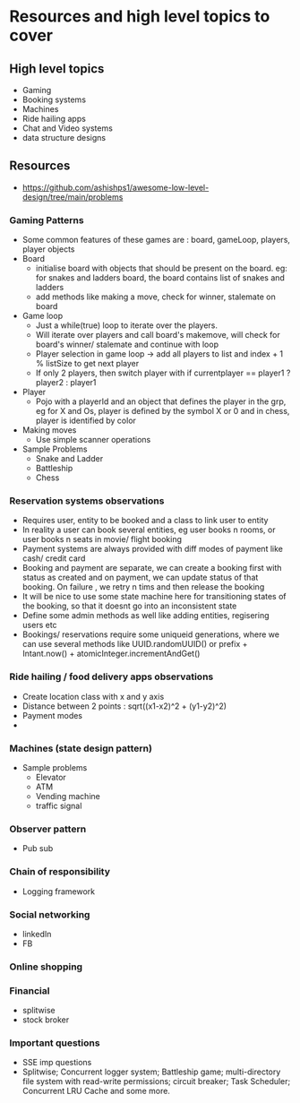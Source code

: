 # Resources and high level topics to cover


## High level topics
- Gaming
- Booking systems
- Machines
- Ride hailing apps
- Chat and Video systems
- data structure designs

 ## Resources
 - https://github.com/ashishps1/awesome-low-level-design/tree/main/problems


 ### Gaming Patterns
 - Some common features of these games are : board, gameLoop, players, player objects
 - Board
   - initialise board with objects that should be present on the board. eg: for snakes and ladders board, the board contains list of snakes and ladders
   - add methods like making a move, check for winner, stalemate on board
 - Game loop
    - Just a while(true) loop to iterate over the players.
    - Will iterate over players and call board's makemove, will check for board's winner/ stalemate and continue with loop
    - Player selection in game loop -> add all players to list and index + 1 % listSize to get  next player
    - If only 2 players, then switch player with if currentplayer == player1 ? player2 : player1
 - Player
   - Pojo with a playerId and an object that defines the player in the grp, eg for X and Os, player is defined by the symbol X or 0 and in chess, player is identified by color     
 - Making moves
    - Use simple scanner operations
 - Sample Problems
   - Snake and Ladder
   - Battleship
   - Chess

### Reservation systems observations
- Requires user, entity to be booked and a class to link user to entity
- In reality a user can book several entities, eg user books n rooms, or user books n seats in movie/ flight booking
- Payment systems are always provided with diff modes of payment like cash/ credit card
- Booking and payment are separate, we can create a booking first with status as created and on payment, we can update status of that booking. On failure , we retry n tims and then release the booking
- It will be nice to use some state machine here for transitioning states of the booking, so that it doesnt go into an inconsistent state
- Define some admin methods as well like adding entities, regisering users etc
- Bookings/ reservations require some uniqueid generations, where we can use several methods like UUID.randomUUID() or prefix + Intant.now() + atomicInteger.incrementAndGet()


### Ride hailing / food delivery apps observations
- Create location class with x and y axis
- Distance between 2 points : sqrt((x1-x2)^2 + (y1-y2)^2)
- Payment modes
- 


### Machines (state design pattern)
- Sample problems
  - Elevator
  - ATM
  - Vending machine
  - traffic signal
 
### Observer pattern
- Pub sub

### Chain of responsibility
- Logging framework

### Social networking
- linkedIn
- FB

### Online shopping


### Financial
- splitwise
- stock broker
  

  

### Important questions
- SSE imp questions
- Splitwise; Concurrent logger system; Battleship game; multi-directory file system with read-write permissions; circuit breaker; Task Scheduler; Concurrent LRU Cache and some more.
